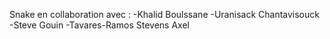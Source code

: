 Snake en collaboration avec :
	-Khalid Boulssane
	-Uranisack Chantavisouck
	-Steve Gouin
	-Tavares-Ramos Stevens Axel

